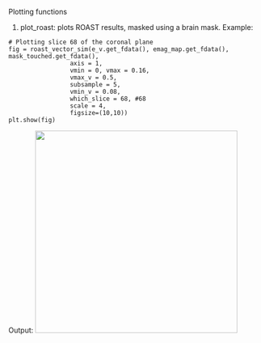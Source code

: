 Plotting functions

1) plot_roast: plots ROAST results, masked using a brain mask.
Example:
```
# Plotting slice 68 of the coronal plane
fig = roast_vector_sim(e_v.get_fdata(), emag_map.get_fdata(), mask_touched.get_fdata(),
                 axis = 1,
                 vmin = 0, vmax = 0.16,
                 vmax_v = 0.5,
                 subsample = 5,
                 vmin_v = 0.08,
                 which_slice = 68, #68
                 scale = 4,
                 figsize=(10,10))
plt.show(fig)
```
Output:
<img src="https://github.com/Davi93/mri_scripts/blob/main/plots/roast_plot.png" data-canonical-src="https://github.com/Davi93/mri_scripts/blob/main/plots/roast_plot.png" width="400" height="400" />
